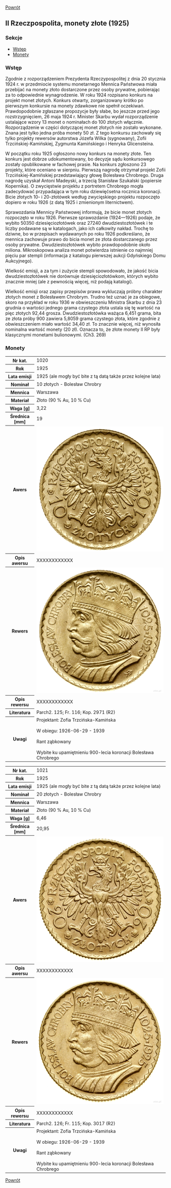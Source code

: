 [Powrót](../)


## II Rzeczpospolita, monety złote (1925)

### Sekcje
- [Wstęp](#m1)
- [Monety](#m2)



<a id='m1'></a>
### Wstęp
Zgodnie z rozporządzeniem Prezydenta Rzeczypospolitej z dnia 20 stycznia 1924 r. w przedmiocie systemu monetarnego Mennica Państwowa miała przebijać na monety złoto dostarczone przez osoby prywatne, pobierając za to odpowiednie wynagrodzenie. W roku 1924 rozpisano konkurs na projekt monet złotych. Konkurs otwarty, zorganizowany krótko po pierwszym konkursie na monety zdawkowe nie spełnił oczekiwań. Prawdopodobnie zgłaszane propozycje były słabe, bo jeszcze przed jego rozstrzygnięciem, 26 maja 1924 r. Minister Skarbu wydał rozporządzenie ustalające wzory 13 monet
o nominałach do 100 złotych włącznie. Rozporządzenie w części dotyczącej monet złotych nie zostało wykonane. Znana jest tylko jedna próba monety 50 zł. Z tego konkursu zachowały się tylko projekty rewersów autorstwa Józefa Wilka (sygnowany), Zofii Trzcińskiej-Kamińskiej, Zygmunta Kamińskiego i Henryka Glicensteina.

W początku roku 1925 ogłoszono nowy konkurs na monety złote. Ten konkurs jest dobrze udokumentowany, bo decyzje sądu konkursowego zostały opublikowane w fachowej prasie. Na konkurs zgłoszono 23 projekty, które oceniano w sierpniu. Pierwszą nagrodę otrzymał projekt Zofii Trzcińskiej-Kamińskiej przedstawiający głowę Bolesława Chrobrego. Druga nagrodę uzyskał Antoni Madeyski, a trzecią Stanisław Szukalski (popiersie Kopernika). O zwycięstwie projektu z portretem Chrobrego mogła zadecydować przypadająca w tym roku dziewięćsetna rocznica koronacji. Bicie złotych 10- i 20-złotówek według zwycięskiego projektu rozpoczęto dopiero w roku 1926 (z datą 1925 i zmienionym liternictwem). 

Sprawozdania Mennicy Państwowej informują, że bicie monet złotych rozpoczęto w roku 1926. Pierwsze sprawozdanie (1924—1926) podaje, że wybito 50350 dziesięciozłotówek oraz 27240 dwudziestozłotówek i te liczby podawane są w katalogach, jako ich całkowity nakład. Trochę to dziwne, bo w przepisach wydawanych po roku 1926 podkreślano, że mennica zachowuje prawo do bicia monet ze złota dostarczanego przez osoby prywatne. Dwudziestozłotówek wybito prawdopodobnie około miliona. Mikroskopowa analiza monet potwierdza istnienie co najmniej pięciu par stempli (informacja z katalogu pierwszej aukcji Gdyńskiego Domu Aukcyjnego).

Wielkość emisji, a za tym i zużycie stempli spowodowało, że jakość bicia dwudziestozłotówek nie dorównuje dziesięciozłotówkom, których wybito znacznie mniej (ale z pewnością więcej, niż podają katalogi).

Wielkość emisji oraz zapisy przepisów prawa wykluczają próbny charakter złotych monet z Bolesławem Chrobrym. Trudno też uznać je za obiegowe, skoro na przykład w roku 1936 w obwieszczeniu Ministra Skarbu z dnia 23 grudnia o wartości jednego grama czystego złota ustala się tę wartość na pięc złotych 92,44 grosza. Dwudziestozłotówka ważąca 6,451 grama, bita ze złota próby 900 zawiera 5,8059 grama czystego złota, które zgodnie z obwieszczeniem miało wartość 34,40 zł. To znacznie więcej, niż wynosiła nominalna wartość monety (20 zł). Oznacza to, że złote monety II RP były klasycznymi monetami bulionowymi. (Ch3. 269)


<a id='m2'></a>
### Monety

<table class="center">
  <tr>
    <th>Nr kat.</th>
    <td>1020</td>
  </tr>
  <tr>
    <th>Rok</th>
    <td>1925</td>
  </tr>
  <tr>
    <th>Lata emisji</th>
    <td>1925 (ale mogły być bite z tą datą także przez kolejne lata)</td>
  </tr>
  <tr>
    <th>Nominał</th>
    <td>10 złotych - Bolesław Chrobry</td>
  </tr>
  <tr>
    <th>Mennica</th>
    <td>Warszawa</td>
  </tr>
  <tr>
    <th>Materiał</th>
    <td>Złoto (90 % Au, 10 % Cu)</td>
  </tr>
  <tr>
    <th>Waga [g]</th>
    <td>3,22</td>
  </tr>
  <tr>
    <th>Średnica [mm]</th>
    <td>19</td>
  </tr>
  <tr>
    <th>Awers</th>
    <td><img src="images/1020 - 1925 - 10 zlotych - Boleslaw Chrobry - awers.jpg"/></td>
  </tr>
  <tr>
    <th>Opis awersu</th>
    <td>XXXXXXXXXXXX</td>
  </tr>
  <tr>
    <th>Rewers</th>
    <td><img src="images/1020 - 1925 - 10 zlotych - Boleslaw Chrobry - rewers.jpg"/></td>
  </tr>
  <tr>
    <th>Opis rewersu</th>
    <td>XXXXXXXXXXXX</td>
  </tr>
  <tr>
    <th>Literatura</th>
    <td>Parch2. 125; Fr. 116; Kop. 2971 (R2)</td>
  </tr>
  <tr>
    <th>Uwagi</th>
    <td>Projektant: Zofia Trzcińska-Kamińska<br /><br />W obiegu: 1926-06-29 - 1939<br /><br />Rant ząbkowany<br /><br />Wybite ku upamiętnieniu 900-lecia koronacji Bolesława Chrobrego</td>
  </tr>
</table>

<table class="center">
  <tr>
    <th>Nr kat.</th>
    <td>1021</td>
  </tr>
  <tr>
    <th>Rok</th>
    <td>1925</td>
  </tr>
  <tr>
    <th>Lata emisji</th>
    <td>1925 (ale mogły być bite z tą datą także przez kolejne lata)</td>
  </tr>
  <tr>
    <th>Nominał</th>
    <td>20 złotych - Bolesław Chrobry</td>
  </tr>
  <tr>
    <th>Mennica</th>
    <td>Warszawa</td>
  </tr>
  <tr>
    <th>Materiał</th>
    <td>Złoto (90 % Au, 10 % Cu)</td>
  </tr>
  <tr>
    <th>Waga [g]</th>
    <td>6,46</td>
  </tr>
  <tr>
    <th>Średnica [mm]</th>
    <td>20,95</td>
  </tr>
  <tr>
    <th>Awers</th>
    <td><img src="images/1021 - 1925 - 20 zlotych - Boleslaw Chrobry - awers.jpg"/></td>
  </tr>
  <tr>
    <th>Opis awersu</th>
    <td>XXXXXXXXXXXX</td>
  </tr>
  <tr>
    <th>Rewers</th>
    <td><img src="images/1021 - 1925 - 20 zlotych - Boleslaw Chrobry - rewers.jpg"/></td>
  </tr>
  <tr>
    <th>Opis rewersu</th>
    <td>XXXXXXXXXXXX</td>
  </tr>
  <tr>
    <th>Literatura</th>
    <td>Parch2. 126; Fr. 115; Kop. 3017 (R2)</td>
  </tr>
  <tr>
    <th>Uwagi</th>
    <td>Projektant: Zofia Trzcińska-Kamińska<br /><br />W obiegu: 1926-06-29 - 1939<br /><br />Rant ząbkowany<br /><br />Wybite ku upamiętnieniu 900-lecia koronacji Bolesława Chrobrego</td>
  </tr>
</table>


[Powrót](../)